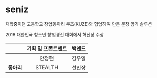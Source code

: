 # seniz
재학중이던 고등학교 창업동아리 쿠즈(KUZE)와 협업하여 만든 문장 암기 솔루션

2018 대한민국 청소년 창업경진 대회에서 혁신상 수상

||기획 및 프론트엔트|백엔드|
|:---:|:---:|:---:|
||안정현|김우일||
|<b>동아리</b>|STEALTH|선인장|


